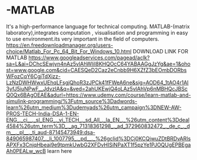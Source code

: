 # -MATLAB
It's a high-performance language for technical computing. MATLAB-(matrix laboratory),integrates computation , visualisation and programming in easy to use environment.its very important in the field of computers. 
https://en.freedownloadmanager.org/users-choice/Matlab_For_Pc_64_Bit_For_Windows_10.html DOWNLOAD LINK FOR MATLAB
https://www.googleadservices.com/pagead/aclk?sa=L&ai=DChcSEwjyn4nAz5vlAhWIiI8KHQOcC64YABAAGgJzYg&ae=1&ohost=www.google.com&cid=CAESQeD2Caz2eCnbb9H6XZfZ3bEOmbDORbsWFozCqY6CgjTdXizz-LzNzDWHWwxUEhqLFsgjQhoR3zJPCk41fFWeA6ne&sig=AOD64_1tAO4r1AI3yfJ5iuNPwF__JdvzIA&q=&ved=2ahUKEwjQ4oLAz5vlAhVp6nMBHQcJBScQ0Qx6BAgOEAE&adurl=https://www.udemy.com/course/learn-matlab-and-simulink-programming/%3Futm_source%3Dadwords-learn%26utm_medium%3Dudemyads%26utm_campaign%3DNEW-AW-PROS-TECH-India-DSA-1-EN-ENG_._ci__._sl_ENG_._vi_TECH_._sd_All_._la_EN_._%26utm_content%3Ddeal4584%26utm_term%3D_._ag_71318361298_._ad_372960832472_._de_c_._dm__._pl__._ti_aud-87145473949:dsa-849065987407_._li_1007795_._pd__._%26gclid%3DCj0KCQjwuZDtBRDvARIsAPXFx3CnjqHbeaj9e9tpmkUwbG2XFDvHISiNPaXT1f5pzYe1PJOQUgEPBEgaAh0PEALw_wcB
learn here
